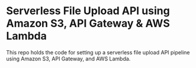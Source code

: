 # Serverless File Upload API using Amazon S3, API Gateway & AWS Lambda
This repo holds the code for setting up a serverless file upload API pipeline using Amazon S3, API Gateway, and AWS Lambda.